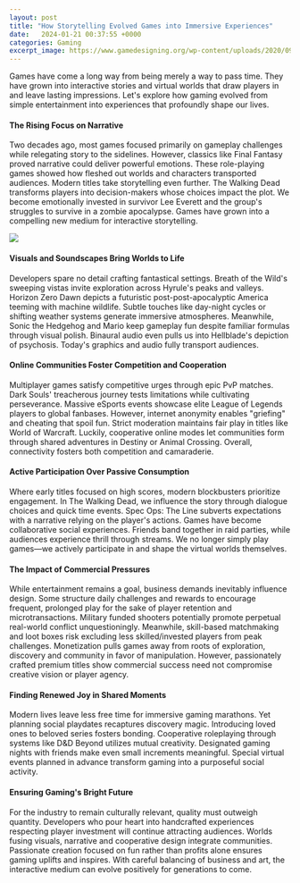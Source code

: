 ```yaml
---
layout: post
title: "How Storytelling Evolved Games into Immersive Experiences"
date:   2024-01-21 00:37:55 +0000
categories: Gaming
excerpt_image: https://www.gamedesigning.org/wp-content/uploads/2020/09/The-Most-Immersive-Games.jpg
---
```


Games have come a long way from being merely a way to pass time. They have grown into interactive stories and virtual worlds that draw players in and leave lasting impressions. Let's explore how gaming evolved from simple entertainment into experiences that profoundly shape our lives.
#### The Rising Focus on Narrative  
Two decades ago, most games focused primarily on gameplay challenges while relegating story to the sidelines. However, classics like Final Fantasy proved narrative could deliver powerful emotions. These role-playing games showed how fleshed out worlds and characters transported audiences. 
Modern titles take storytelling even further. The Walking Dead transforms players into decision-makers whose choices impact the plot. We become emotionally invested in survivor Lee Everett and the group's struggles to survive in a zombie apocalypse. Games have grown into a compelling new medium for interactive storytelling.

![](https://www.gamedesigning.org/wp-content/uploads/2020/09/The-Most-Immersive-Games.jpg)
#### Visuals and Soundscapes Bring Worlds to Life
Developers spare no detail crafting fantastical settings. Breath of the Wild's sweeping vistas invite exploration across Hyrule's peaks and valleys. Horizon Zero Dawn depicts a futuristic post-post-apocalyptic America teeming with machine wildlife. 
Subtle touches like day-night cycles or shifting weather systems generate immersive atmospheres. Meanwhile, Sonic the Hedgehog and Mario keep gameplay fun despite familiar formulas through visual polish. Binaural audio even pulls us into Hellblade's depiction of psychosis. Today's graphics and audio fully transport audiences.
#### Online Communities Foster Competition and Cooperation
Multiplayer games satisfy competitive urges through epic PvP matches. Dark Souls' treacherous journey tests limitations while cultivating perseverance. Massive eSports events showcase elite League of Legends players to global fanbases. 
However, internet anonymity enables "griefing" and cheating that spoil fun. Strict moderation maintains fair play in titles like World of Warcraft. Luckily, cooperative online modes let communities form through shared adventures in Destiny or Animal Crossing. Overall, connectivity fosters both competition and camaraderie.
#### Active Participation Over Passive Consumption  
Where early titles focused on high scores, modern blockbusters prioritize engagement. In The Walking Dead, we influence the story through dialogue choices and quick time events. Spec Ops: The Line subverts expectations with a narrative relying on the player's actions.
Games have become collaborative social experiences. Friends band together in raid parties, while audiences experience thrill through streams. We no longer simply play games—we actively participate in and shape the virtual worlds themselves.
#### The Impact of Commercial Pressures
While entertainment remains a goal, business demands inevitably influence design. Some structure daily challenges and rewards to encourage frequent, prolonged play for the sake of player retention and microtransactions. 
Military funded shooters potentially promote perpetual real-world conflict unquestioningly. Meanwhile, skill-based matchmaking and loot boxes risk excluding less skilled/invested players from peak challenges. 
Monetization pulls games away from roots of exploration, discovery and community in favor of manipulation. However, passionately crafted premium titles show commercial success need not compromise creative vision or player agency.
#### Finding Renewed Joy in Shared Moments
Modern lives leave less free time for immersive gaming marathons. Yet planning social playdates recaptures discovery magic. Introducing loved ones to beloved series fosters bonding. 
Cooperative roleplaying through systems like D&D Beyond utilizes mutual creativity. Designated gaming nights with friends make even small increments meaningful. Special virtual events planned in advance transform gaming into a purposeful social activity.
#### Ensuring Gaming's Bright Future  
For the industry to remain culturally relevant, quality must outweigh quantity. Developers who pour heart into handcrafted experiences respecting player investment will continue attracting audiences. 
Worlds fusing visuals, narrative and cooperative design integrate communities. Passionate creation focused on fun rather than profits alone ensures gaming uplifts and inspires. With careful balancing of business and art, the interactive medium can evolve positively for generations to come.